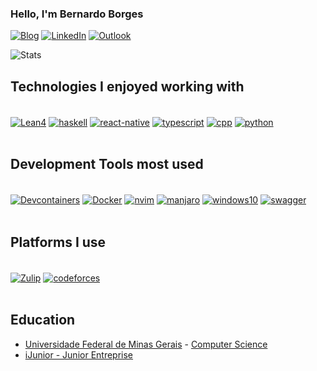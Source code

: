 ### Hello, I'm Bernardo Borges

[![Blog](https://img.shields.io/website-up-down-green-red/http/monip.org.svg)](https://homepages.dcc.ufmg.br/~bernardoborges/)
[![LinkedIn](https://img.shields.io/badge/LinkedIn-0077B5?style=for-the-badge&logo=linkedin&logoColor=white)](https://www.linkedin.com/in/bernardo-borges-5b36b817a/)
[![Outlook](https://img.shields.io/badge/Microsoft_Outlook-0078D4?style=for-the-badge&logo=microsoft-outlook&logoColor=white)](mailto:bernborgess@outlook.com)


![Stats](https://github-readme-stats.vercel.app/api?username=bernborgess&theme=blue-green)

## Technologies I enjoyed working with

<div style="display: inline_block" ><br/>
  <a href="https://leanprover-community.github.io/index.html"><img align="center" alt="Lean4" src="https://img.shields.io/badge/-Lean%204-black?logo=edotleclerc&style=for-the-badge"/></a>
  <a href="https://www.haskell.org/"><img align="center" alt="haskell" src="https://img.shields.io/badge/Haskell-5e5086?style=for-the-badge&logo=haskell&logoColor=white" /></a>
  <a href="https://reactnative.dev/"><img align="center" alt="react-native" src="https://img.shields.io/badge/React_Native-20232A?style=for-the-badge&logo=react&logoColor=61DAFB" /></a>
  <a href="https://www.typescriptlang.org/"><img align="center" alt="typescript" src="https://img.shields.io/badge/TypeScript-007ACC?style=for-the-badge&logo=typescript&logoColor=white" /></a>
  <a href="https://cplusplus.com/"><img align="center" alt="cpp" src="https://img.shields.io/badge/C%2B%2B-00599C?style=for-the-badge&logo=c%2B%2B&logoColor=white" /></a>
  <a href="https://www.python.org/"><img align="center" alt="python" src="https://img.shields.io/badge/Python-14354C?style=for-the-badge&logo=python&logoColor=white" /></a>
  <a href="https://flask.palletsprojects.com/en/3.0.x/"<img align="center" alt="flask" src="https://img.shields.io/badge/Flask-000000?style=for-the-badge&logo=flask&logoColor=white" /></a>
</div>
<br/>

## Development Tools most used

<div style="display: inline_block" ><br/>
  <a href="https://containers.dev/"><img align="center" alt="Devcontainers" src="https://img.shields.io/badge/-Devcontainers-2753E3?logo=nintendogamecube&logoColor=white&style=for-the-badge" /></a>
  <a href="https://www.docker.com/"><img align="center" alt="Docker" src="https://img.shields.io/badge/-Docker-2496ED?logo=docker&logoColor=white&style=for-the-badge" /></a>
  <a href="https://neovim.io/"><img align="center" alt="nvim" src="https://img.shields.io/badge/NeoVim-%2357A143.svg?&style=for-the-badge&logo=neovim&logoColor=white" /></a>
  <a href="https://manjaro.org/"><img align="center" alt="manjaro" src="https://img.shields.io/badge/manjaro-35BF5C?style=for-the-badge&logo=manjaro&logoColor=white" /></a>
  <a href="https://www.microsoft.com/en-us/software-download/windows10%20"><img align="center" alt="windows10" src="https://img.shields.io/badge/Windows%2010-0078D6?style=for-the-badge&logo=windows&logoColor=white" /></a>
  <a href="https://swagger.io/"><img align="center" alt="swagger" src="https://img.shields.io/badge/Swagger-85EA2D.svg?style=for-the-badge&logo=Swagger&logoColor=black" /></a>
</div><br/>


## Platforms I use

<div style="display: inline_block" ><br/>
  <a href="https://leanprover.zulipchat.com/"><img align="center" alt="Zulip" src="https://img.shields.io/badge/-Zulip-6492FE?logo=zulip&logoColor=white&style=for-the-badge" /></a>
  <a href="https://codeforces.com/profile/bernborgess"><img align="center" alt="codeforces" src="https://img.shields.io/badge/Codeforces-445f9d?style=for-the-badge&logo=Codeforces&logoColor=white" /></a>
</div><br/>


## Education
- [Universidade Federal de Minas Gerais](https://ufmg.br/) - [Computer Science](https://trex.dcc.ufmg.br/en/)<br/>
- [iJunior - Junior Entreprise](https://ijunior.com.br/)<br/>
